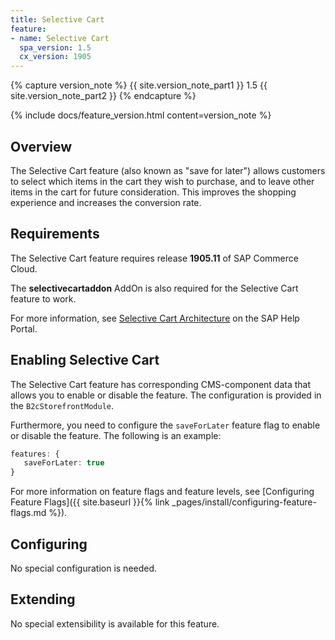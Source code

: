 ```yaml
---
title: Selective Cart
feature:
- name: Selective Cart
  spa_version: 1.5
  cx_version: 1905
---
```


{% capture version_note %}
{{ site.version_note_part1 }} 1.5 {{ site.version_note_part2 }}
{% endcapture %}

{% include docs/feature_version.html content=version_note %}

## Overview

The Selective Cart feature (also known as "save for later") allows customers to select which items in the cart they wish to purchase, and to leave other items in the cart for future consideration. This improves the shopping experience and increases the conversion rate.

## Requirements

The Selective Cart feature requires release **1905.11** of SAP Commerce Cloud.

The **selectivecartaddon** AddOn is also required for the Selective Cart feature to work.

For more information, see [Selective Cart Architecture](https://help.sap.com/viewer/4c33bf189ab9409e84e589295c36d96e/latest/en-US/923b6bd803734e168a6b2e7c1087caec.html) on the SAP Help Portal.

## Enabling Selective Cart

The Selective Cart feature has corresponding CMS-component data that allows you to enable or disable the feature. The configuration is provided in the `B2cStorefrontModule`.

Furthermore, you need to configure the `saveForLater` feature flag to enable or disable the feature. The following is an example:

```typescript
features: {
   saveForLater: true
}
```

For more information on feature flags and feature levels, see [Configuring Feature Flags]({{ site.baseurl }}{% link _pages/install/configuring-feature-flags.md %}).


## Configuring

No special configuration is needed.


## Extending

No special extensibility is available for this feature.

